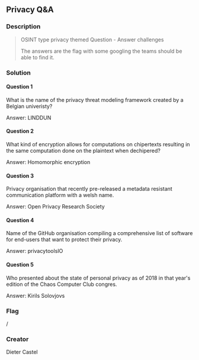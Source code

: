 ## Privacy Q&A

### Description

> OSINT type privacy themed Question - Answer challenges
> 
> The answers are the flag with some googling the teams should be able to find it.


### Solution


#### Question 1
What is the name of the privacy threat modeling framework created by a Belgian univeristy?

Answer: LINDDUN

#### Question 2
What kind of encryption allows for computations on chipertexts resulting in the same computation done on the plaintext when dechipered?

Answer: Homomorphic encryption

#### Question 3
Privacy organisation that recently pre-released a metadata resistant communication platform with a welsh name.

Answer: Open Privacy Research Society

#### Question 4
Name of the GitHub organisation compiling a comprehensive list of software for end-users that want to protect their privacy.  

Answer: privacytoolsIO

#### Question 5
Who presented about the state of personal privacy as of 2018 in that year's edition of the Chaos Computer Club congres.

Answer: Kirils Solovjovs


### Flag
/

### Creator
Dieter Castel

